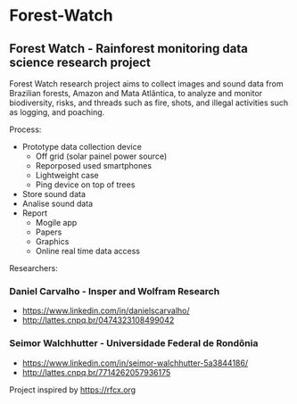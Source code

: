 # Forest-Watch
## Forest Watch - Rainforest monitoring data science research project

Forest Watch research project aims to collect images and sound data from Brazilian forests, Amazon and Mata Atlântica, to analyze and monitor biodiversity, risks, and threads such as fire, shots, and illegal activities such as logging, and poaching.

Process:

- Prototype data collection device
  - Off grid (solar painel power source)
  - Reporposed used smartphones
  - Lightweight case
  - Ping device on top of trees
- Store sound data
- Analise sound data
- Report
  - Mogile app
  - Papers
  - Graphics
  - Online real time data access 

Researchers:

### Daniel Carvalho - Insper and Wolfram Research
- https://www.linkedin.com/in/danielscarvalho/
-  http://lattes.cnpq.br/0474323108499042

### Seimor Walchhutter - Universidade Federal de Rondônia
- https://www.linkedin.com/in/seimor-walchhutter-5a3844186/
- http://lattes.cnpq.br/7714262057936175

Project inspired by https://rfcx.org

